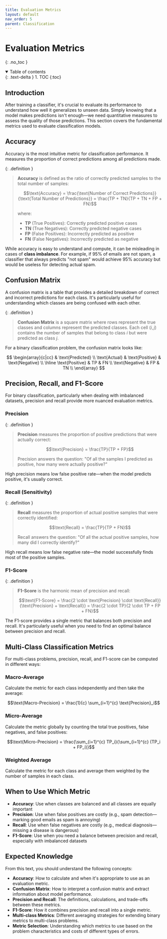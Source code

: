 ```yaml
---
title: Evaluation Metrics
layout: default
nav_order: 5
parent: Classification
---
```


# Evaluation Metrics
{: .no_toc }

<details open markdown="block">
  <summary>
    Table of contents
  </summary>
  {: .text-delta }
1. TOC
{:toc}
</details>

## Introduction

After training a classifier, it's crucial to evaluate its performance to understand how well it generalizes to unseen data. Simply knowing that a model makes predictions isn't enough—we need quantitative measures to assess the quality of those predictions. This section covers the fundamental metrics used to evaluate classification models.

## Accuracy

Accuracy is the most intuitive metric for classification performance. It measures the proportion of correct predictions among all predictions made.

{: .definition }
> **Accuracy** is defined as the ratio of correctly predicted samples to the total number of samples:
>
> $$\text{Accuracy} = \frac{\text{Number of Correct Predictions}}{\text{Total Number of Predictions}} = \frac{TP + TN}{TP + TN + FP + FN}$$
>
> where:
> - **TP** (True Positives): Correctly predicted positive cases
> - **TN** (True Negatives): Correctly predicted negative cases  
> - **FP** (False Positives): Incorrectly predicted as positive
> - **FN** (False Negatives): Incorrectly predicted as negative

While accuracy is easy to understand and compute, it can be misleading in cases of **class imbalance**. For example, if 95% of emails are not spam, a classifier that always predicts "not spam" would achieve 95% accuracy but would be useless for detecting actual spam.

## Confusion Matrix

A confusion matrix is a table that provides a detailed breakdown of correct and incorrect predictions for each class. It's particularly useful for understanding which classes are being confused with each other.

{: .definition }
> **Confusion Matrix** is a square matrix where rows represent the true classes and columns represent the predicted classes. Each cell $(i,j)$ contains the number of samples that belong to class $i$ but were predicted as class $j$.

For a binary classification problem, the confusion matrix looks like:

$$
\begin{array}{c|cc}
 & \text{Predicted} \\
\text{Actual} & \text{Positive} & \text{Negative} \\
\hline
\text{Positive} & TP & FN \\
\text{Negative} & FP & TN \\
\end{array}
$$

## Precision, Recall, and F1-Score

For binary classification, particularly when dealing with imbalanced datasets, precision and recall provide more nuanced evaluation metrics.

### Precision

{: .definition }
> **Precision** measures the proportion of positive predictions that were actually correct:
>
> $$\text{Precision} = \frac{TP}{TP + FP}$$
>
> Precision answers the question: "Of all the samples I predicted as positive, how many were actually positive?"

High precision means low false positive rate—when the model predicts positive, it's usually correct.

### Recall (Sensitivity)

{: .definition }
> **Recall** measures the proportion of actual positive samples that were correctly identified:
>
> $$\text{Recall} = \frac{TP}{TP + FN}$$
>
> Recall answers the question: "Of all the actual positive samples, how many did I correctly identify?"

High recall means low false negative rate—the model successfully finds most of the positive samples.

### F1-Score

{: .definition }
> **F1-Score** is the harmonic mean of precision and recall:
>
> $$\text{F1-Score} = \frac{2 \cdot \text{Precision} \cdot \text{Recall}}{\text{Precision} + \text{Recall}} = \frac{2 \cdot TP}{2 \cdot TP + FP + FN}$$

The F1-score provides a single metric that balances both precision and recall. It's particularly useful when you need to find an optimal balance between precision and recall.

## Multi-Class Classification Metrics

For multi-class problems, precision, recall, and F1-score can be computed in different ways:

### Macro-Average

Calculate the metric for each class independently and then take the average:

$$\text{Macro-Precision} = \frac{1}{c} \sum_{i=1}^{c} \text{Precision}_i$$

### Micro-Average

Calculate the metric globally by counting the total true positives, false negatives, and false positives:

$$\text{Micro-Precision} = \frac{\sum_{i=1}^{c} TP_i}{\sum_{i=1}^{c} (TP_i + FP_i)}$$

### Weighted Average

Calculate the metric for each class and average them weighted by the number of samples in each class.

## When to Use Which Metric

- **Accuracy**: Use when classes are balanced and all classes are equally important
- **Precision**: Use when false positives are costly (e.g., spam detection—marking good emails as spam is annoying)
- **Recall**: Use when false negatives are costly (e.g., medical diagnosis—missing a disease is dangerous)
- **F1-Score**: Use when you need a balance between precision and recall, especially with imbalanced datasets

## Expected Knowledge

From this text, you should understand the following concepts:

- **Accuracy**: How to calculate and when it's appropriate to use as an evaluation metric.
- **Confusion Matrix**: How to interpret a confusion matrix and extract information about model performance.
- **Precision and Recall**: The definitions, calculations, and trade-offs between these metrics.
- **F1-Score**: How it combines precision and recall into a single metric.
- **Multi-class Metrics**: Different averaging strategies for extending binary metrics to multi-class problems.
- **Metric Selection**: Understanding which metrics to use based on the problem characteristics and costs of different types of errors.